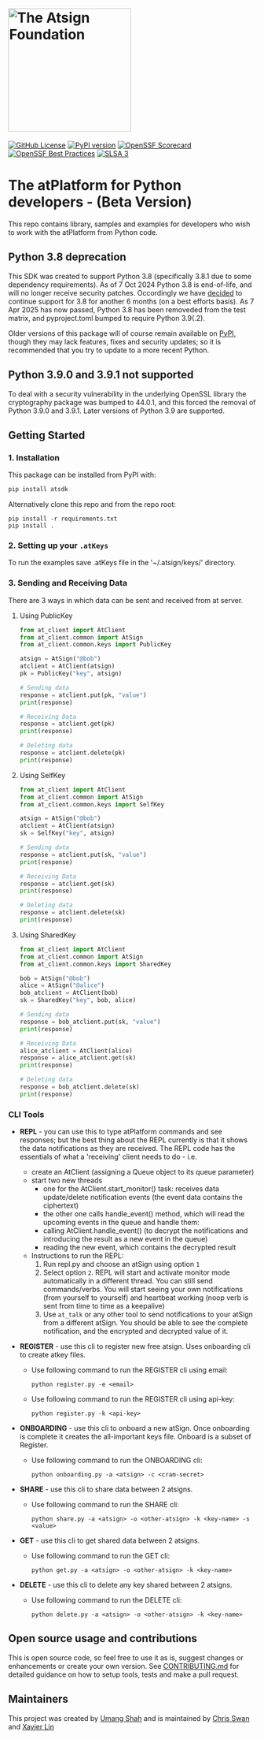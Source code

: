 <h1><img width=250px src="https://atsign.com/wp-content/uploads/2022/05/atsign-logo-horizontal-color2022.svg" alt="The Atsign Foundation"></h1>

[![GitHub License](https://img.shields.io/badge/license-BSD3-blue.svg)](./LICENSE)
[![PyPI version](https://badge.fury.io/py/atsdk.svg)](https://badge.fury.io/py/atsdk)
[![OpenSSF Scorecard](https://api.securityscorecards.dev/projects/github.com/atsign-foundation/at_python/badge)](https://securityscorecards.dev/viewer/?uri=github.com/atsign-foundation/at_python&sort_by=check-score&sort_direction=desc)
[![OpenSSF Best Practices](https://www.bestpractices.dev/projects/8104/badge)](https://www.bestpractices.dev/projects/8104)
[![SLSA 3](https://slsa.dev/images/gh-badge-level3.svg)](https://slsa.dev)

# The atPlatform for Python developers - (Beta Version)

This repo contains library, samples and examples for developers who wish
to work with the atPlatform from Python code.

## Python 3.8 deprecation

This SDK was created to support Python 3.8 (specifically 3.8.1 due to some
dependency requirements). As of 7 Oct 2024 Python 3.8 is end-of-life, and
will no longer receive security patches. Occordingly we have
[decided](https://github.com/atsign-foundation/at_protocol/blob/trunk/decisions/2024-10-python-deprecation.md)
to continue support for 3.8 for another 6 months (on a best efforts basis).
As 7 Apr 2025 has now passed, Python 3.8 has been removeded from the test
matrix, and pyproject.toml bumped to require Python 3.9(.2).

Older versions of this package will of course remain available on
[PyPI](https://pypi.org/project/atsdk/), though they may lack features,
fixes and security updates; so it is recommended that you try to update
to a more recent Python.

## Python 3.9.0 and 3.9.1 not supported

To deal with a security vulnerability in the underlying OpenSSL library the
cryptography package was bumped to 44.0.1, and this forced the removal of
Python 3.9.0 and 3.9.1. Later versions of Python 3.9 are supported.

## Getting Started

### 1. Installation

This package can be installed from PyPI with:

```sh
pip install atsdk
```

Alternatively clone this repo and from the repo root:

```shell
pip install -r requirements.txt
pip install .
```

### 2. Setting up your `.atKeys`

To run the examples save .atKeys file in the '~/.atsign/keys/' directory.

### 3. Sending and Receiving Data

There are 3 ways in which data can be sent and received from at server.

1. Using PublicKey

    ```python
    from at_client import AtClient
    from at_client.common import AtSign
    from at_client.common.keys import PublicKey

    atsign = AtSign("@bob")
    atclient = AtClient(atsign)
    pk = PublicKey("key", atsign)

    # Sending data
    response = atclient.put(pk, "value")
    print(response)

    # Receiving Data
    response = atclient.get(pk)
    print(response)

    # Deleting data
    response = atclient.delete(pk)
    print(response)
    ```

2. Using SelfKey

    ```python
    from at_client import AtClient
    from at_client.common import AtSign
    from at_client.common.keys import SelfKey

    atsign = AtSign("@bob")
    atclient = AtClient(atsign)
    sk = SelfKey("key", atsign)

    # Sending data
    response = atclient.put(sk, "value")
    print(response)

    # Receiving Data
    response = atclient.get(sk)
    print(response)

    # Deleting data
    response = atclient.delete(sk)
    print(response)
    ```

3. Using SharedKey

    ```python
    from at_client import AtClient
    from at_client.common import AtSign
    from at_client.common.keys import SharedKey

    bob = AtSign("@bob")
    alice = AtSign("@alice")
    bob_atclient = AtClient(bob)
    sk = SharedKey("key", bob, alice)

    # Sending data
    response = bob_atclient.put(sk, "value")
    print(response)

    # Receiving Data
    alice_atclient = AtClient(alice)
    response = alice_atclient.get(sk)
    print(response)

    # Deleting data
    response = bob_atclient.delete(sk)
    print(response)
    ```

### CLI Tools

* **REPL** - you can use this to type atPlatform commands and see responses;
but the best thing about the REPL currently is that it shows the data
notifications as they are received. The REPL code has the essentials of what
a 'receiving' client needs to do - i.e.
  * create an AtClient (assigning a Queue object to its queue parameter)
  * start two new threads
    * one for the AtClient.start_monitor() task: receives data update/delete
    notification events (the event data contains the ciphertext)
    * the other one calls handle_event() method, which will read the
    upcoming events in the queue and handle them:
    * calling AtClient.handle_event() (to decrypt the notifications and
    introducing the result as a new event in the queue)
    * reading the new event, which contains the decrypted result
  * Instructions to run the REPL:
    1) Run repl.py and choose an atSign using option `1`
    2) Select option `2`. REPL will start and activate monitor mode
    automatically in a different thread. You can still send commands/verbs.
    You will start seeing your own notifications (from yourself to yourself)
    and heartbeat working (noop verb is sent from time to time as a keepalive)
    3) Use `at_talk` or any other tool to send notifications to your atSign
    from a different atSign. You should be able to see the complete
    notification, and the encrypted and decrypted value of it.

* **REGISTER** - use this cli to register new free atsign. Uses onboarding
cli to create atkey files.
  * Use following command to run the REGISTER cli using email:

    ```shell
    python register.py -e <email>
    ```

  * Use following command to run the REGISTER cli using api-key:

    ```shell
    python register.py -k <api-key>
    ```

* **ONBOARDING** - use this cli to onboard a new atSign. Once onboarding
is complete it creates the all-important keys file. Onboard is a subset of
Register.
  * Use following command to run the ONBOARDING cli:

    ```shell
    python onboarding.py -a <atsign> -c <cram-secret>
    ```

* **SHARE** - use this cli to share data between 2 atsigns.
  * Use following command to run the SHARE cli:

    ```shell
    python share.py -a <atsign> -o <other-atsign> -k <key-name> -s <value>
    ```

* **GET** - use this cli to get shared data between 2 atsigns.
  * Use following command to run the GET cli:

    ```shell
    python get.py -a <atsign> -o <other-atsign> -k <key-name>
    ```

* **DELETE** - use this cli to delete any key shared between 2 atsigns.
  * Use following command to run the DELETE cli:

    ```shell
    python delete.py -a <atsign> -o <other-atsign> -k <key-name>
    ```

## Open source usage and contributions

This is open source code, so feel free to use it as is, suggest changes or
enhancements or create your own version. See
[CONTRIBUTING.md](./CONTRIBUTING.md) for detailed guidance on how to setup
tools, tests and make a pull request.

## Maintainers

This project was created by [Umang Shah](https://github.com/shahumang19)
and is maintained by [Chris Swan](https://github.com/cpswan) and
[Xavier Lin](https://github.com/xlin123)
